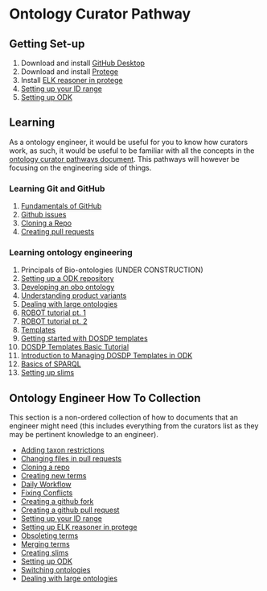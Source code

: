 # Ontology Curator Pathway

## Getting Set-up

1. Download and install [GitHub Desktop](https://desktop.github.com/)
2. Download and install [Protege](https://protege.stanford.edu/products.php)
3. Install [ELK reasoner in protege](../howto/installiong_elk_in_protege.md)
4. [Setting up your ID range](../howto/idrange.md)
5. [Setting up ODK](../howto/odk_setup.md)

## Learning

As a ontology engineer, it would be useful for you to know how curators work, as such, it would be useful to be familiar with all the concepts in the [ontology curator pathways document](../pathways/ontology_curator.md). This pathways will however be focusing on the engineering side of things.

### Learning Git and GitHub

1. [Fundamentals of GitHub](../tutorial/github_fundamentals.md)
2. [Github issues](../tutorial/github_issues.md)
3. [Cloning a Repo](../howto/clone_mondo_repo.md)
4. [Creating pull requests](../howto/github_create_pull_request.md)

### Learning ontology engineering
1. Principals of Bio-ontologies (UNDER CONSTRUCTION)
2. [Setting up a ODK repository](../tutorial/setting-up-project-odk.md)
3. [Developing an obo ontology](../lessons/developing_an_obo_ontology.md)
4. [Understanding product variants](../discussion/owl_formats_variants.md)
5. [Dealing with large ontologies](../howto/DealWithLargeOntologies.md)
6. [ROBOT tutorial pt. 1](../tutorial/robot_tutorial_1.md)
7. [ROBOT tutorial pt. 2](../tutorial/robot_tutorial_2.md)
8. [Templates](../lessons/templates_for_obo.md)
9. [Getting started with DOSDP templates](../tutorial/dosdp_overview.md)
10. [DOSDP Templates Basic Tutorial](../tutorial/dosdp_template.md)
11. [Introduction to Managing DOSDP Templates in ODK](../tutorial/dosdp-odk.md)
12. [Basics of SPARQL](../tutorial/sparql.md)
13. [Setting up slims](../howto/NewSlim.md)

## Ontology Engineer How To Collection
This section is a non-ordered collection of how to documents that an engineer might need (this includes everything from the curators list as they may be pertinent knowledge to an engineer).
- [Adding taxon restrictions](../howto/add_taxon_restrictions.md)
- [Changing files in pull requests](../howto/change_files_pull_request.md)
- [Cloning a repo](../howto/clone_mondo_repo.md)
- [Creating new terms](../howto/CreateNewTerm.md)
- [Daily Workflow](../howto/DailyWorkflow.md)
- [Fixing Conflicts](../howto/fixing-conflicts.md)
- [Creating a github fork](../howto/github_create_fork.md)
- [Creating a github pull request](../howto/github_create_pull_request.md)
- [Setting up your ID range](../howto/idrange.md)
- [Setting up ELK reasoner in protege](../howto/installiong_elk_in_protege.md)
- [Obsoleting terms](../howto/ObsoleteTerm.md)
- [Merging terms](../howto/MergeTerms.md)
- [Creating slims](../howto/NewSlim.md)
- [Setting up ODK](../howto/odk_setup.md)
- [Switching ontologies](../howto/switching_ontologies.md)
- [Dealing with large ontologies](../howto/DealWithLargeOntologies.md)
